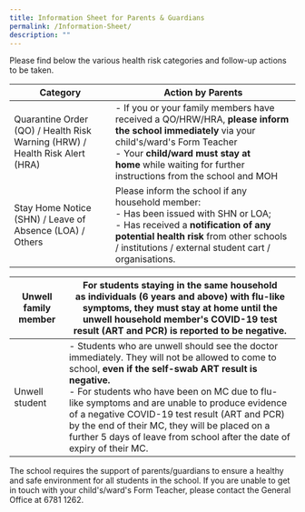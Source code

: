```yaml
---
title: Information Sheet for Parents & Guardians
permalink: /Information-Sheet/
description: ""
---
```

Please find below the various health risk categories and follow-up actions to be taken.



| Category | Action by Parents | 
| -------- | -------- |
| Quarantine Order (QO) / Health Risk Warning (HRW) / Health Risk Alert (HRA)     | - If you or your family members have received a QO/HRW/HRA, **please inform the school immediately** via your child's/ward's Form Teacher<br> - Your **child/ward must stay at home** while waiting for further instructions from the school and MOH     |
| Stay Home Notice (SHN) / Leave of Absence (LOA) / Others| Please inform the school if any household member:<br>\- Has been issued with SHN or LOA;  <br>\- Has received a **notification of any potential health risk** from other schools / institutions / external student cart / organisations.

| Unwell family member | For students staying in the same household as individuals (6 years and above) with flu-like symptoms, they **must stay at home** until the unwell household member's COVID-19 test result (ART and PCR) is reported to be negative. | 
| -------- | -------- |
| Unwell student |- Students who are unwell should see the doctor immediately. They will not be allowed to come to school, **even if the self-swab ART result is negative.**<br>- For students who have been on MC due to flu-like symptoms and are unable to produce evidence of a negative COVID-19 test result (ART and PCR) by the end of their MC, they will be placed on a further 5 days of leave from school after the date of expiry of their MC.| 


The school requires the support of parents/guardians to ensure a healthy and safe environment for all students in the school. If you are unable to get in touch with your child's/ward's Form Teacher, please contact the General Office at 6781 1262.